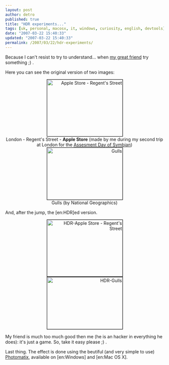 ```yaml
---
layout: post
author: detro
published: true
title: "HDR experiments..."
tags: [uk, personal, macosx, it, windows, curiosity, english, devtools]
date: "2007-03-22 15:40:33"
updated: "2007-03-22 15:40:33"
permalink: /2007/03/22/hdr-experiments/
---
```


Because I can't resist to try to understand... when <a href="http://blog.neminis.org/esperimenti-di-fotografia.html">my great friend</a> try something ;) .

Here you can see the original version of two images:
<div align="center"><div style="width:240px;text-align:right;"><a href="http://beta.zooomr.com/photos/detronizator/842237/" title="Zooomr Photo Sharing :: Photo Sharing"><img src="http://static.zooomr.com/images/842237_9df74d1023_m.jpg" width="240" height="180" alt="Apple Store - Regent's Street" border="0" style="border:1px solid #000;" /></a></div>
London - Regent's Street - <strong>Apple Store</strong> (made by me during my second trip at London for the <a href="http://www.detronizator.org/2007/02/14/im-in/">Assesment Day of Symbian</a>)</div>

<div align="center"><div style="width:240px;text-align:right;"><a href="http://beta.zooomr.com/photos/detronizator/842230/" title="Zooomr Photo Sharing :: Photo Sharing"><img src="http://static.zooomr.com/images/842230_b855d6c958_m.jpg" width="240" height="165" alt="Gulls" border="0" style="border:1px solid #000;" /></a></div>
Gulls (by National Geographics)</div>

And, after the jump, the [en:HDR]ed version. <!--more-->

<div align="center">
<div style="width:240px;text-align:right;"><a href="http://beta.zooomr.com/photos/detronizator/842279/" title="Zooomr Photo Sharing :: Photo Sharing"><img src="http://static.zooomr.com/images/842279_5152ca100e_m.jpg" width="240" height="180" alt="HDR-Apple Store - Regent's Street" border="0" style="border:1px solid #000;" /></a></div>

<div style="width:240px;text-align:right;"><a href="http://beta.zooomr.com/photos/detronizator/842239/" title="Zooomr Photo Sharing :: Photo Sharing"><img src="http://static.zooomr.com/images/842239_e945937c0e_m.jpg" width="240" height="165" alt="HDR-Gulls" border="0" style="border:1px solid #000;" /></a></div>
</div>

My friend is much too much good then me (he is an hacker in everything he does): it's just a game. So, take it easy please ;) .

Last thing. The effect is done using the beutiful (and very simple to use) <a href="http://www.hdrsoft.com/index.html">Photomatix</a>, available on [en:Windows] and [en:Mac OS X].
